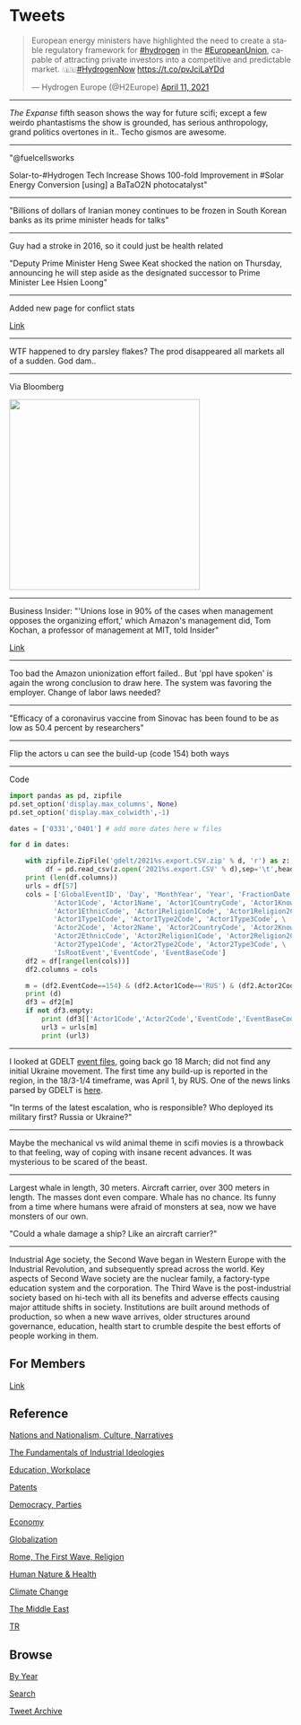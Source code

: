 # Tweets

<blockquote class="twitter-tweet"><p lang="en" dir="ltr">European energy ministers have highlighted the need to create a stable regulatory framework for <a href="https://twitter.com/hashtag/hydrogen?src=hash&amp;ref_src=twsrc%5Etfw">#hydrogen</a> in the <a href="https://twitter.com/hashtag/EuropeanUnion?src=hash&amp;ref_src=twsrc%5Etfw">#EuropeanUnion</a>, capable of attracting private investors into a competitive and predictable market. 💧🇪🇺<a href="https://twitter.com/hashtag/HydrogenNow?src=hash&amp;ref_src=twsrc%5Etfw">#HydrogenNow</a> <a href="https://t.co/pvJciLaYDd">https://t.co/pvJciLaYDd</a></p>&mdash; Hydrogen Europe (@H2Europe) <a href="https://twitter.com/H2Europe/status/1381290716891127812?ref_src=twsrc%5Etfw">April 11, 2021</a></blockquote> <script async src="https://platform.twitter.com/widgets.js" charset="utf-8"></script>

---

*The Expanse* fifth season shows the way for future scifi; except a
few weirdo phantastisms the show is grounded, has serious
anthropology, grand politics overtones in it.. Techo gismos are awesome.

---

"@fuelcellsworks

Solar-to-#Hydrogen Tech Increase Shows 100-fold Improvement in #Solar
Energy Conversion [using] a BaTaO2N photocatalyst"

---

"Billions of dollars of Iranian money continues to be frozen in South
Korean banks as its prime minister heads for talks"

---

Guy had a stroke in 2016, so it could just be health related

"Deputy Prime Minister Heng Swee Keat shocked the nation on Thursday,
announcing he will step aside as the designated successor to Prime
Minister Lee Hsien Loong"

---

Added new page for conflict stats

[Link](2019/05/confstats.md)

---

WTF happened to dry parsley flakes? The prod disappeared all markets
all of a sudden. God dam..

---

Via Bloomberg

<img width="340" src="https://pbs.twimg.com/media/Eysbo2cWUAIpyb6?format=png&name=small"/>

---

Business Insider: "'Unions lose in 90% of the cases when management
opposes the organizing effort,' which Amazon's management did, Tom
Kochan, a professor of management at MIT, told Insider"

[Link](https://www.businessinsider.com/amazon-union-vote-bessemer-alabama-labor-law-experts-takeaways-2021-4)

---

Too bad the Amazon unionization effort failed.. But 'ppl have spoken'
is again the wrong conclusion to draw here. The system was favoring
the employer. Change of labor laws needed?

---

"Efficacy of a coronavirus vaccine from Sinovac has been found to be as
low as 50.4 percent by researchers"

---

Flip the actors u can see the build-up (code 154) both ways

---

Code

```python
import pandas as pd, zipfile
pd.set_option('display.max_columns', None)
pd.set_option('display.max_colwidth',-1)

dates = ['0331','0401'] # add more dates here w files

for d in dates:

    with zipfile.ZipFile('gdelt/2021%s.export.CSV.zip' % d, 'r') as z:
         df = pd.read_csv(z.open('2021%s.export.CSV' % d),sep='\t',header=None)
    print (len(df.columns))
    urls = df[57]
    cols = ['GlobalEventID', 'Day', 'MonthYear', 'Year', 'FractionDate',\
           'Actor1Code', 'Actor1Name', 'Actor1CountryCode', 'Actor1KnownGroupCode',\
           'Actor1EthnicCode', 'Actor1Religion1Code', 'Actor1Religion2Code',\
           'Actor1Type1Code', 'Actor1Type2Code', 'Actor1Type3Code', \
           'Actor2Code', 'Actor2Name', 'Actor2CountryCode', 'Actor2KnownGroupCode',
           'Actor2EthnicCode', 'Actor2Religion1Code', 'Actor2Religion2Code',
           'Actor2Type1Code', 'Actor2Type2Code', 'Actor2Type3Code', \
           'IsRootEvent','EventCode', 'EventBaseCode']
    df2 = df[range(len(cols))]
    df2.columns = cols

    m = (df2.EventCode==154) & (df2.Actor1Code=='RUS') & (df2.Actor2Code=='UKR')
    print (d)
    df3 = df2[m]
    if not df3.empty:
        print (df3[['Actor1Code','Actor2Code','EventCode','EventBaseCode']])
        url3 = urls[m]
        print (url3)
```

---

I looked at GDELT [event files](http://data.gdeltproject.org/events/index.html),
going back go 18 March; did not find any initial Ukraine movement. The first time
any build-up is reported in the region, in the 18/3-1/4 timeframe, was April 1,
by RUS. One of the news links parsed by GDELT is
[here](https://www.euractiv.com/section/global-europe/news/top-us-general-calls-russia-ukraine-amid-reported-moscow-troop-buildup/).

"In terms of the latest escalation, who is responsible? Who deployed
its military first?  Russia or Ukraine?"

---

Maybe the mechanical vs wild animal theme in scifi movies is a
throwback to that feeling, way of coping with insane recent
advances. It was mysterious to be scared of the beast. 


---

Largest whale in length, 30 meters. Aircraft carrier, over 300 meters
in length.  The masses dont even compare. Whale has no chance. Its
funny from a time where humans were afraid of monsters at sea, now we
have monsters of our own.

"Could a whale damage a ship? Like an aircraft carrier?"

---

Industrial Age society, the Second Wave began in Western Europe with
the Industrial Revolution, and subsequently spread across the
world. Key aspects of Second Wave society are the nuclear family, a
factory-type education system and the corporation. The Third Wave is
the post-industrial society based on hi-tech with all its benefits and
adverse effects causing major attitude shifts in society. Institutions
are built around methods of production, so when a new wave arrives,
older structures around governance, education, health start to crumble
despite the best efforts of people working in them.

## For Members

[Link](https://thirdwave-members.herokuapp.com)

## Reference

[Nations and Nationalism, Culture, Narratives](/2013/02/nations-and-nationalism.md)

[The Fundamentals of Industrial Ideologies](/2011/04/fundamentals-of-industrial-ideologies.md)

[Education, Workplace](2017/09/education-workplace.md)

[Patents](/2018/09/patents.md)

[Democracy, Parties](/2016/11/democracy.md)

[Economy](/2018/05/economy.md)

[Globalization](/2018/09/globalization.md)

[Rome, The First Wave, Religion](/2017/12/rome.md)

[Human Nature & Health](/2020/07/human-nature.md)

[Climate Change](/2018/12/climate.md)

[The Middle East](/2019/07/middleeast.md)

[TR](../tr)

## Browse

[By Year](years.md)

[Search](search.html)

[Tweet Archive](/tweets/README.md)


